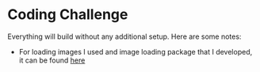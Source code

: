 # Coding Challenge
Everything will build without any additional setup. Here are some notes:
- For loading images I used and image loading package that I developed, it can be found [here](https://github.com/carsongro/IoImage)
